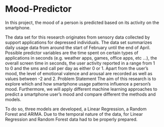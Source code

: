 # Mood-Predictor

In this project, the mood of a person is predicted based on its activity on the smartphone.

The data set for this research originates from sensory data collected by support applications for depressed individuals. The data set summarizes daily usage data from around the start of February until the end of April. Possible predictor variables are the time spent on certain types of applications in seconds (e.g. weather apps, games, office apps, etc ...), the overall screen time in seconds, the user activity reported in a range from 1 to 0 and the sms and call per day as either 0 or 1. Apart from the user’s mood, the level of emotional valence and arousal are recorded as well as values between -2 and 2. Problem Statement The aim of this research is to explore which and how smartphone usage patterns influence a person’s mood. Furthermore, we will apply different machine learning approaches to predict a smartphone user’s mood and compare different the methods and models.

To do so, three models are developed, a Linear Regression, a Random Forest and ARIMA. Due to the temporal nature of the data, for Linear Regression and Random Forest data had to be properly prepared.
